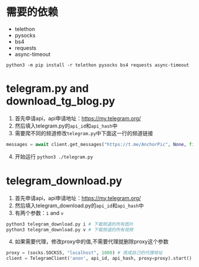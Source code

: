 # 需要的依赖
* telethon
* pysocks
* bs4
* requests
* async-timeout
```shell
python3 -m pip install -r telethon pysocks bs4 requests async-timeout
```

# telegram.py and download_tg_blog.py
1. 首先申请api，api申请地址：https://my.telegram.org/
2. 然后填入telegram.py的`api_id`和`api_hash`中
3. 需要爬不同的频道修改`telegram.py`中下面这一行的频道链接
```python
messages = await client.get_messages("https://t.me/AnchorPic", None, filter=InputMessagesFilterUrl)
```
4. 开始运行
`python3 ./telegram.py`

# telegram_download.py
1. 首先申请api，api申请地址：https://my.telegram.org/
2. 然后填入telegram_download.py的`api_id`和`api_hash`中
3. 有两个参数：`i` and `v`
```python
python3 telegram_download.py i # 下载频道的所有图片
python3 telegram_download.py v # 下载频道的所有视频
```
4. 如果需要代理，修改proxy中的值,不需要代理就删除proxy这个参数
```python
proxy = (socks.SOCKS5, "localhost", 1080) # 改成自己的代理地址
client = TelegramClient('anon', api_id, api_hash, proxy=proxy).start() # 不需要代理就删除 proxy=proxy
```
